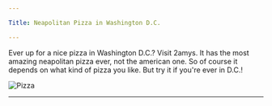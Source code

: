```yaml
---

Title: Neapolitan Pizza in Washington D.C.

---
```


<p>Ever up for a nice pizza in Washington D.C.? Visit 2amys. It has the most amazing neapolitan pizza ever, not the american one.
So of course it depends on what kind of pizza you like. But try it if you're ever in D.C.!</p>

<img src="/blog/img/pizza.jpg" alt="Pizza">

---

